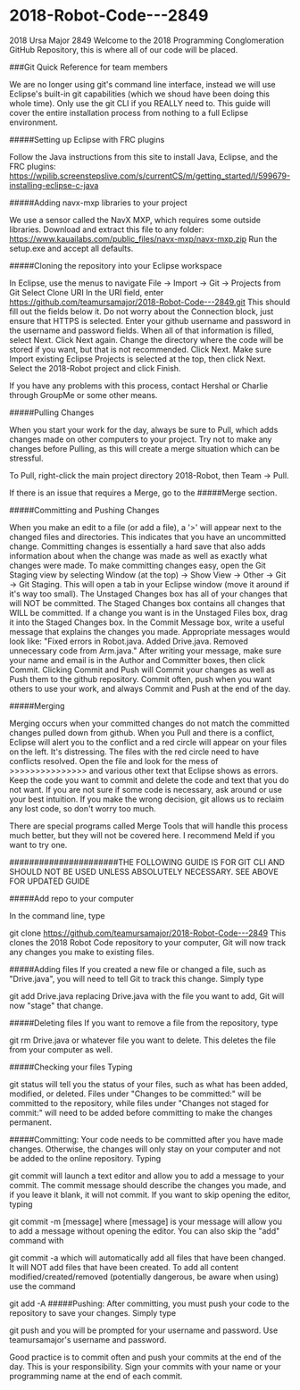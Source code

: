 # 2018-Robot-Code---2849
2018 Ursa Major 2849 Welcome to the 2018 Programming Conglomeration GitHub Repository, this is where all of our code will be placed.

###Git Quick Reference for team members

We are no longer using git's command line interface, instead we will use Eclipse's built-in git capabilities (which we shoud have been doing this whole time). Only use the git CLI if you REALLY need to. This guide will cover the entire installation process from nothing to a full Eclipse environment.

#####Setting up Eclipse with FRC plugins

Follow the Java instructions from this site to install Java, Eclipse, and the FRC plugins:
https://wpilib.screenstepslive.com/s/currentCS/m/getting_started/l/599679-installing-eclipse-c-java

#####Adding navx-mxp libraries to your project

We use a sensor called the NavX MXP, which requires some outside libraries.
Download and extract this file to any folder: https://www.kauailabs.com/public_files/navx-mxp/navx-mxp.zip
Run the setup.exe and accept all defaults.

#####Cloning the repository into your Eclipse workspace

In Eclipse, use the menus to navigate File -> Import -> Git -> Projects from Git
Select Clone URI
In the URI field, enter https://github.com/teamursamajor/2018-Robot-Code---2849.git
This should fill out the fields below it.
Do not worry about the Connection block, just ensure that HTTPS is selected.
Enter your github username and password in the username and password fields.
When all of that information is filled, select Next.
Click Next again.
Change the directory where the code will be stored if you want, but that is not recommended. Click Next.
Make sure Import existing Eclipse Projects is selected at the top, then click Next.
Select the 2018-Robot project and click Finish.

If you have any problems with this process, contact Hershal or Charlie through GroupMe or some other means.

#####Pulling Changes

When you start your work for the day, always be sure to Pull, which adds changes made on other computers to your project.
Try not to make any changes before Pulling, as this will create a merge situation which can be stressful.

To Pull, right-click the main project directory 2018-Robot, then Team -> Pull.

If there is an issue that requires a Merge, go to the #####Merge section.

#####Committing and Pushing Changes

When you make an edit to a file (or add a file), a '>' will appear next to the changed files and directories. This indicates that you have an uncommitted change.
Committing changes is essentially a hard save that also adds information about when the change was made as well as exactly what changes were made.
To make committing changes easy, open the Git Staging view by selecting Window (at the top) -> Show View -> Other -> Git -> Git Staging.
This will open a tab in your Eclipse window (move it around if it's way too small). The Unstaged Changes box has all of your changes that will NOT be committed. The Staged Changes box contains all changes that WILL be committed. If a change you want is in the Unstaged Files box, drag it into the Staged Changes box.
In the Commit Message box, write a useful message that explains the changes you made. Appropriate messages would look like: "Fixed errors in Robot.java. Added Drive.java. Removed unnecessary code from Arm.java."
After writing your message, make sure your name and email is in the Author and Committer boxes, then click Commit. Clicking Commit and Push will Commit your changes as well as Push them to the github repository.
Commit often, push when you want others to use your work, and always Commit and Push at the end of the day.

#####Merging

Merging occurs when your committed changes do not match the committed changes pulled down from github. When you Pull and there is a conflict, Eclipse will alert you to the conflict and a red circle will appear on your files on the left. It's distressing.
The files with the red circle need to have conflicts resolved. Open the file and look for the mess of >>>>>>>>>>>>>>> and various other text that Eclipse shows as errors. Keep the code you want to commit and delete the code and text that you do not want. If you are not sure if some code is necessary, ask around or use your best intuition. If you make the wrong decision, git allows us to reclaim any lost code, so don't worry too much.

There are special programs called Merge Tools that will handle this process much better, but they will not be covered here. I recommend Meld if you want to try one.

######################THE FOLLOWING GUIDE IS FOR GIT CLI AND SHOULD NOT BE USED UNLESS ABSOLUTELY NECESSARY. SEE ABOVE FOR UPDATED GUIDE

#####Add repo to your computer

In the command line, type

git clone https://github.com/teamursamajor/2018-Robot-Code---2849
This clones the 2018 Robot Code repository to your computer, Git will now track any changes you make to existing files.

#####Adding files If you created a new file or changed a file, such as "Drive.java", you will need to tell Git to track this change. Simply type

git add Drive.java
replacing Drive.java with the file you want to add, Git will now "stage" that change.

#####Deleting files If you want to remove a file from the repository, type

git rm Drive.java
or whatever file you want to delete. This deletes the file from your computer as well.

#####Checking your files Typing

git status
will tell you the status of your files, such as what has been added, modified, or deleted. Files under "Changes to be committed:" will be committed to the repository, while files under "Changes not staged for commit:" will need to be added before committing to make the changes permanent.

#####Committing: Your code needs to be committed after you have made changes. Otherwise, the changes will only stay on your computer and not be added to the online repository. Typing

git commit
will launch a text editor and allow you to add a message to your commit. The commit message should describe the changes you made, and if you leave it blank, it will not commit. If you want to skip opening the editor, typing

git commit -m [message]
where [message] is your message will allow you to add a message without opening the editor. You can also skip the "add" command with

git commit -a
which will automatically add all files that have been changed. It will NOT add files that have been created. To add all content modified/created/removed (potentially dangerous, be aware when using) use the command

git add -A
#####Pushing: After committing, you must push your code to the repository to save your changes. Simply type

git push
and you will be prompted for your username and password. Use teamursamajor's username and password.

Good practice is to commit often and push your commits at the end of the day. This is your responsibility. Sign your commits with your name or your programming name at the end of each commit.
